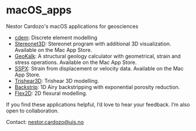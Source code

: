 # macOS_apps

Nestor Cardozo's macOS applications for geosciences

- [cdem](/apps/cdem.zip): Discrete element modelling
- [Stereonet3D](https://apps.apple.com/us/app/stereonet3d/id842165852?mt=12): Stereonet program with additional 3D visualization. Available on the Mac App Store.
- [GeoKalk](https://apps.apple.com/fi/app/geokalk/id848913229?mt=12): A structural geology calculator with geometrical, strain and stress operations. Available on the Mac App Store.
- [SSPX](https://apps.apple.com/mz/app/sspx/id850389108?mt=12): Strain from displacement or velocity data. Available on the Mac App Store.
- [Trishear3D](/apps/Trishear3D.zip): Trishear 3D modelling.
- [Backstrip](/apps/Backstrip.zip): 1D Airy backstripping with exponential porosity reduction.
- [Flex2D](/apps/Flex2D.zip): 2D flexural modelling.

If you find these applications helpful, I’d love to hear your feedback. I’m also open to collaboration.

Contact: [nestor.cardozo@uis.no](mailto:nestor.cardozo@uis.no)
